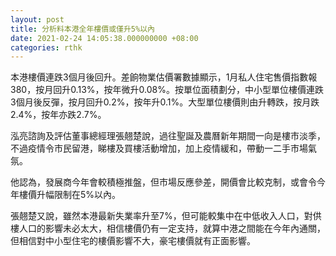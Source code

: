 ```yaml
---
layout: post
title: 分析料本港全年樓價或僅升5%以內
date: 2021-02-24 14:05:38.000000000 +08:00
categories: rthk
---
```


本港樓價連跌3個月後回升。差餉物業估價署數據顯示，1月私人住宅售價指數報380，按月回升0.13%，按年微升0.08%。按單位面積劃分，中小型單位樓價連跌3個月後反彈，按月回升0.2%，按年升0.1%。大型單位樓價則由升轉跌，按月跌2.4%，按年亦跌2.7%。 

泓亮諮詢及評估董事總經理張翹楚說，過往聖誕及農曆新年期間一向是樓市淡季，不過疫情令市民留港，睇樓及買樓活動增加，加上疫情緩和，帶動一二手市場氣氛。

他認為，發展商今年會較積極推盤，但市場反應參差，開價會比較克制，或會令今年樓價升幅限制在5%以內。

張翹楚又說，雖然本港最新失業率升至7%，但可能較集中在中低收入人口，對供樓人口的影響未必太大，相信樓價仍有一定支持，就算中港之間能在今年內通關，但相信對中小型住宅的樓價影響不大，豪宅樓價就有正面影響。
